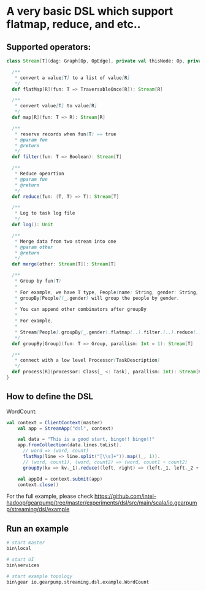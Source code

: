 A very basic DSL which support flatmap, reduce, and etc..
======================


Supported operators:
------------------
```scala
class Stream[T](dag: Graph[Op, OpEdge], private val thisNode: Op, private val edge: Option[OpEdge] = None) {

  /**
   * convert a value[T] to a list of value[R]
   */
  def flatMap[R](fun: T => TraversableOnce[R]): Stream[R]

  /**
   * convert value[T] to value[R]
   */
  def map[R](fun: T => R): Stream[R]

  /**
   * reserve records when fun(T) == true
   * @param fun
   * @return
   */
  def filter(fun: T => Boolean): Stream[T]

  /**
   * Reduce opeartion
   * @param fun
   * @return
   */
  def reduce(fun: (T, T) => T): Stream[T]

  /**
   * Log to task log file
   */
  def log(): Unit

  /**
   * Merge data from two stream into one
   * @param other
   * @return
   */
  def merge(other: Stream[T]): Stream[T]

  /**
   * Group by fun(T)
   *
   * For example, we have T type, People(name: String, gender: String, age: Int)
   * groupBy[People](_.gender) will group the people by gender.
   *
   * You can append other combinators after groupBy
   *
   * For example,
   *
   * Stream[People].groupBy(_.gender).flatmap(..).filter.(..).reduce(..)
   */
  def groupBy[Group](fun: T => Group, parallism: Int = 1): Stream[T]

  /**
   * connect with a low level Processor(TaskDescription)
   */
  def process[R](processor: Class[_ <: Task], parallism: Int): Stream[R]
}

```

How to define the DSL
---------------
WordCount:

```scala
val context = ClientContext(master)
    val app = StreamApp("dsl", context)

    val data = "This is a good start, bingo!! bingo!!"
    app.fromCollection(data.lines.toList).
      // word => (word, count)
      flatMap(line => line.split("[\\s]+")).map((_, 1)).
      // (word, count1), (word, count2) => (word, count1 + count2)
      groupBy(kv => kv._1).reduce((left, right) => (left._1, left._2 + right._2))

    val appId = context.submit(app)
    context.close()
```

For the full example, please check https://github.com/intel-hadoop/gearpump/tree/master/experiments/dsl/src/main/scala/io.gearpump/streaming/dsl/example


Run an example
---------------------
```bash
# start master
bin\local

# start UI
bin\services

# start example topology
bin\gear io.gearpump.streaming.dsl.example.WordCount
```